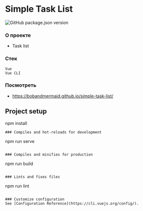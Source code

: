 # Simple Task List

![GitHub package.json version](https://img.shields.io/github/package-json/v/bobandmermaid/simple-task-list?style=flat-square)

### О проекте
+ Task list

### Стек
`Vue`      
`Vue CLI`

### Посмотреть
+ https://bobandmermaid.github.io/simple-task-list/

## Project setup

npm install
```
### Compiles and hot-reloads for development
```
npm run serve
```

### Compiles and minifies for production
```
npm run build
```

### Lints and fixes files
```
npm run lint
```

### Customize configuration
See [Configuration Reference](https://cli.vuejs.org/config/).
